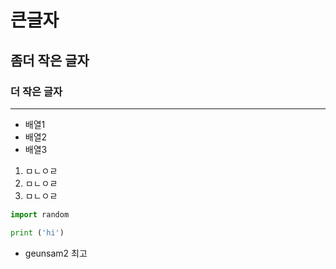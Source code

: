 # 큰글자
## 좀더 작은 글자
### 더 작은 글자
---

- 배열1
- 배열2
- 배열3

1. ㅁㄴㅇㄹ
2. ㅁㄴㅇㄹ
3. ㅁㄴㅇㄹ

```python
import random

print ('hi')
```

- geunsam2 최고
